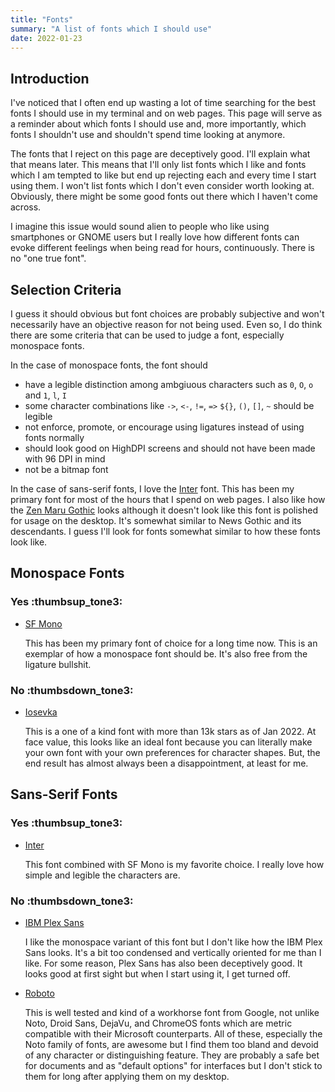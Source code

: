 ```yaml
---
title: "Fonts" 
summary: "A list of fonts which I should use"
date: 2022-01-23
---
```


## Introduction

I've noticed that I often end up wasting a lot of time searching for the best
fonts I should use in my terminal and on web pages. This page will serve as a
reminder about which fonts I should use and, more importantly, which fonts I
shouldn't use and shouldn't spend time looking at anymore.

The fonts that I reject on this page are deceptively good. I'll explain what
that means later. This means that I'll only list fonts which I like and fonts
which I am tempted to like but end up rejecting each and every time I start
using them. I won't list fonts which I don't even consider worth looking at.
Obviously, there might be some good fonts out there which I haven't come
across.

I imagine this issue would sound alien to people who like using smartphones or
GNOME users but I really love how different fonts can evoke different feelings
when being read for hours, continuously. There is no "one true font".

## Selection Criteria

I guess it should obvious but font choices are probably subjective and won't
necessarily have an objective reason for not being used. Even so, I do think
there are some criteria that can be used to judge a font, especially monospace
fonts.

In the case of monospace fonts, the font should

- have a legible distinction among ambgiuous characters such as `0`, `O`, `o`
  and `1`, `l`, `I`
- some character combinations like `->`, `<-`, `!=`, `=>` `${}`, `()`, `[]`,
  `~` should be legible
- not enforce, promote, or encourage using ligatures instead of using fonts
  normally
- should look good on HighDPI screens and should not have been made with 96 DPI
  in mind
- not be a bitmap font

In the case of sans-serif fonts, I love the [Inter](https://rsms.me/inter/)
font. This has been my primary font for most of the hours that I spend on web
pages. I also like how the [Zen Maru
Gothic](https://fonts.google.com/specimen/Zen+Maru+Gothic) looks although it
doesn't look like this font is polished for usage on the desktop. It's somewhat
similar to News Gothic and its descendants. I guess I'll look for fonts
somewhat similar to how these fonts look like.

## Monospace Fonts

### Yes :thumbsup_tone3:

- [SF Mono](https://developer.apple.com/fonts/)

    This has been my primary font of choice for a long time now. This is an
    exemplar of how a monospace font should be. It's also free from the
    ligature bullshit.

### No :thumbsdown_tone3:

- [Iosevka](https://github.com/be5invis/iosevka)

    This is a one of a kind font with more than 13k stars as of Jan 2022. At
    face value, this looks like an ideal font because you can literally make
    your own font with your own preferences for character shapes. But, the end
    result has almost always been a disappointment, at least for me.

## Sans-Serif Fonts

### Yes :thumbsup_tone3:

- [Inter](https://rsms.me/inter/)

    This font combined with SF Mono is my favorite choice. I really love how
    simple and legible the characters are.

### No :thumbsdown_tone3:

- [IBM Plex Sans](https://www.ibm.com/plex/)

    I like the monospace variant of this font but I don't like how the IBM Plex
    Sans looks. It's a bit too condensed and vertically oriented for me than I
    like. For some reason, Plex Sans has also been deceptively good. It looks
    good at first sight but when I start using it, I get turned off.

- [Roboto](https://fonts.google.com/specimen/Roboto)

    This is well tested and kind of a workhorse font from Google, not unlike
    Noto, Droid Sans, DejaVu, and ChromeOS fonts which are metric compatible
    with their Microsoft counterparts. All of these, especially the Noto family
    of fonts, are awesome but I find them too bland and devoid of any character
    or distinguishing feature. They are probably a safe bet for documents and
    as "default options" for interfaces but I don't stick to them for long
    after applying them on my desktop.
